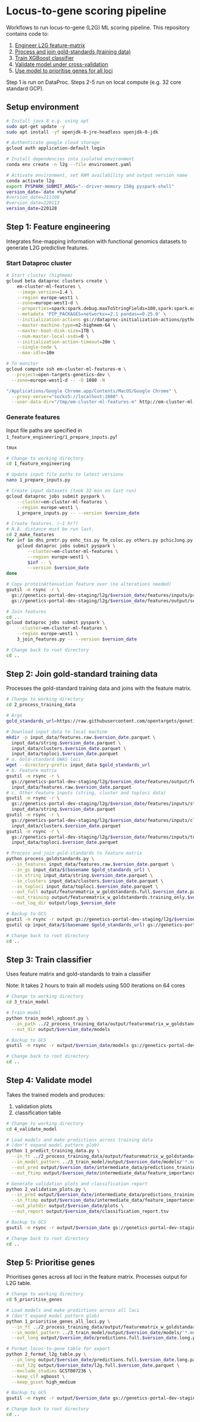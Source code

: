 # Locus-to-gene scoring pipeline

Workflows to run locus-to-gene (L2G) ML scoring pipeline. This repository contains code to:

1. [Engineer L2G feature-matrix](#step-1-feature-engineering)
2. [Process and join gold-standards (training data)](#step-2-join-gold-standard-training-data)
3. [Train XGBoost classifier](#step-3-train-classifier)
4. [Validate model under cross-validation](#step-4-validate-model)
5. [Use model to prioritise genes for all loci](#step-5-prioritise-genes)

Step 1 is run on DataProc. Steps 2-5 run on local compute (e.g. 32 core standard GCP).

## Setup environment

```bash
# Install java 8 e.g. using apt
sudo apt-get update -y
sudo apt install -yf openjdk-8-jre-headless openjdk-8-jdk

# Authenticate google cloud storage
gcloud auth application-default login

# Install dependencies into isolated environment
conda env create -n l2g --file environment.yaml

# Activate environment, set RAM availability and output version name
conda activate l2g
export PYSPARK_SUBMIT_ARGS="--driver-memory 150g pyspark-shell"
version_date=`date +%y%m%d`
#version_date=211108
#version_date=220113
version_date=220128
```

## Step 1: Feature engineering

Integrates fine-mapping information with functional genomics datasets to generate L2G predictive features.

### Start Dataproc cluster

```bash
# Start cluster (highmem)
gcloud beta dataproc clusters create \
    em-cluster-ml-features \
    --image-version=1.4 \
    --region europe-west1 \
    --zone=europe-west1-d \
    --properties=spark:spark.debug.maxToStringFields=100,spark:spark.executor.cores=12,spark:spark.executor.instances=5 \
    --metadata 'PIP_PACKAGES=networkx==2.1 pandas==0.25.0' \
    --initialization-actions gs://dataproc-initialization-actions/python/pip-install.sh \
    --master-machine-type=n2-highmem-64 \
    --master-boot-disk-size=1TB \
    --num-master-local-ssds=0 \
    --initialization-action-timeout=20m \
    --single-node \
    --max-idle=10m

# To monitor
gcloud compute ssh em-cluster-ml-features-m \
  --project=open-targets-genetics-dev \
  --zone=europe-west1-d -- -D 1080 -N

"/Applications/Google Chrome.app/Contents/MacOS/Google Chrome" \
  --proxy-server="socks5://localhost:1080" \
  --user-data-dir="/tmp/em-cluster-ml-features-m" http://em-cluster-ml-features-m:8088
```

### Generate features

Input file paths are specified in `1_feature_engineering/1_prepare_inputs.py`!

```bash
tmux

# Change to working directory
cd 1_feature_engineering

# Update input file paths to latest versions
nano 1_prepare_inputs.py

# Create input datasets (took 32 min on last run)
gcloud dataproc jobs submit pyspark \
    --cluster=em-cluster-ml-features \
    --region europe-west1 \
    1_prepare_inputs.py -- --version $version_date

# Create features. (~1 hr?)
# N.B. distance must be run last.
cd 2_make_features
for inf in dhs_prmtr.py enhc_tss.py fm_coloc.py others.py pchicJung.py pics_coloc.py polyphen.py vep.py distance.py; do
    gcloud dataproc jobs submit pyspark \
        --cluster=em-cluster-ml-features \
        --region europe-west1 \
        $inf -- \
        --version $version_date
done

# Copy proteinAttenuation feature over (no alterations needed)
gsutil -m rsync -r \
  gs://genetics-portal-dev-staging/l2g/$version_date/features/inputs/proteinAttenuation.parquet \
  gs://genetics-portal-dev-staging/l2g/$version_date/features/output/separate/proteinAttenuation.parquet

# Join features
cd ..
gcloud dataproc jobs submit pyspark \
    --cluster=em-cluster-ml-features \
    --region europe-west1 \
    3_join_features.py -- --version $version_date

# Change back to root directory
cd ..
```

## Step 2: Join gold-standard training data

Processes the gold-standard training data and joins with the feature matrix.

```bash
# Change to working directory
cd 2_process_training_data

# Args
gold_standards_url=https://raw.githubusercontent.com/opentargets/genetics-gold-standards/master/gold_standards/processed/gwas_gold_standards.191108.jsonl

# Download input data to local machine
mkdir -p input_data/features.raw.$version_date.parquet \
  input_data/string.$version_date.parquet \
  input_data/clusters.$version_date.parquet \
  input_data/toploci.$version_date.parquet
# a. Gold-standard GWAS loci
wget --directory-prefix input_data $gold_standards_url
# b. Feature matrix
gsutil -m rsync -r \
  gs://genetics-portal-dev-staging/l2g/$version_date/features/output/features.raw.$version_date.parquet \
  input_data/features.raw.$version_date.parquet
# c. Other feature inputs (string, cluster and toploci data)
gsutil -m rsync -r \
  gs://genetics-portal-dev-staging/l2g/$version_date/features/inputs/string.parquet \
  input_data/string.$version_date.parquet
gsutil -m rsync -r \
  gs://genetics-portal-dev-staging/l2g/$version_date/features/inputs/clusters.parquet \
  input_data/clusters.$version_date.parquet
gsutil -m rsync -r \
  gs://genetics-portal-dev-staging/l2g/$version_date/features/inputs/toploci.parquet \
  input_data/toploci.$version_date.parquet

# Process and join gold-standards to feature matrix
python process_goldstandards.py \
  --in_features input_data/features.raw.$version_date.parquet \
  --in_gs input_data/$(basename $gold_standards_url) \
  --in_string input_data/string.$version_date.parquet \
  --in_clusters input_data/clusters.$version_date.parquet \
  --in_toploci input_data/toploci.$version_date.parquet \
  --out_full output/featurematrix_w_goldstandards.full.$version_date.parquet \
  --out_training output/featurematrix_w_goldstandards.training_only.$version_date.parquet \
  --out_log_dir output/logs_$version_date

# Backup to GCS
gsutil -m rsync -r output gs://genetics-portal-dev-staging/l2g/$version_date/gold_standards/
gsutil cp input_data/$(basename $gold_standards_url) gs://genetics-portal-dev-staging/l2g/$version_date/gold_standards/

# Change back to root directory
cd ..
```

## Step 3: Train classifier

Uses feature matrix and gold-standards to train a classifier

Note: It takes 2 hours to train all models using 500 iterations on 64 cores

```bash
# Change to working directory
cd 3_train_model

# Train model 
python train_model_xgboost.py \
  --in_path ../2_process_training_data/output/featurematrix_w_goldstandards.training_only.$version_date.parquet \
  --out_dir output/$version_date/models

# Backup to GCS
gsutil -m rsync -r output/$version_date/models gs://genetics-portal-dev-staging/l2g/$version_date/models/

# Change back to root directory
cd ..
```

## Step 4: Validate model

Takes the trained models and produces:

1. validation plots
2. classification table

```bash
# Change to working directory
cd 4_validate_model

# Load models and make predictions across training data
# (don't expand model pattern glob)
python 1_predict_training_data.py \
  --in_ft ../2_process_training_data/output/featurematrix_w_goldstandards.training_only.$version_date.parquet \
  --in_model_pattern ../3_train_model/output/$version_date/models/'*.model.joblib.gz' \
  --out_pred output/$version_date/intermediate_data/predictions_trainingonly.parquet \
  --out_ftimp output/$version_date/intermediate_data/feature_importances.json

# Generate validation plots and classification report
python 2_validation_plots.py \
  --in_pred output/$version_date/intermediate_data/predictions_trainingonly.parquet \
  --in_ftimp output/$version_date/intermediate_data/feature_importances.json \
  --out_plotdir output/$version_date/plots \
  --out_report output/$version_date/classification_report.tsv

# Backup to GCS
gsutil -m rsync -r output/$version_date gs://genetics-portal-dev-staging/l2g/$version_date/validation/

# Change back to root directory
cd ..
```

## Step 5: Prioritise genes

Prioritises genes across all loci in the feature matrix. Processes output for L2G table.

```bash
# Change to working directory
cd 5_prioritise_genes

# Load models and make predictions across all loci
# (don't expand model pattern glob)
python 1_prioritise_genes_all_loci.py \
  --in_ft ../2_process_training_data/output/featurematrix_w_goldstandards.full.$version_date.parquet \
  --in_model_pattern ../3_train_model/output/$version_date/models/'*.model.joblib.gz' \
  --out_long output/$version_date/predictions.full.$version_date.long.parquet

# Format locus-to-gene table for export
python 2_format_l2g_table.py \
  --in_long output/$version_date/predictions.full.$version_date.long.parquet \
  --out_l2g output/$version_date/l2g.full.$version_date.parquet \
  --exclude_studies GCST007236 \
  --keep_clf xgboost \
  --keep_gsset high_medium

# Backup to GCS
gsutil -m rsync -r output/$version_date gs://genetics-portal-dev-staging/l2g/$version_date/predictions/

# Change back to root directory
cd ..
```